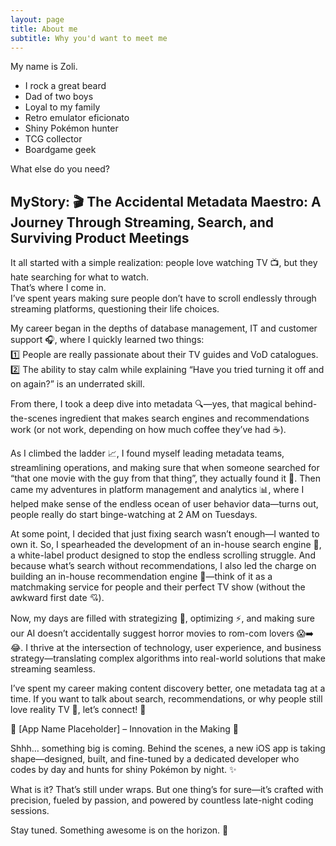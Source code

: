 ```yaml
---
layout: page
title: About me
subtitle: Why you'd want to meet me
---
```


My name is Zoli.

- I rock a great beard
- Dad of two boys
- Loyal to my family
- Retro emulator eficionato
- Shiny Pokémon hunter
- TCG collector
- Boardgame geek

What else do you need?

## MyStory: 🎬 The Accidental Metadata Maestro: A Journey Through Streaming, Search, and Surviving Product Meetings

It all started with a simple realization: people love watching TV 📺, but they hate searching for what to watch.\
That’s where I come in.\
I’ve spent years making sure people don’t have to scroll endlessly through streaming platforms, questioning their life choices.

My career began in the depths of database management, IT and customer support 🎧, where I quickly learned two things:\
1️⃣ People are really passionate about their TV guides and VoD catalogues.\
2️⃣ The ability to stay calm while explaining “Have you tried turning it off and on again?” is an underrated skill.

From there, I took a deep dive into metadata 🔍—yes, that magical behind-the-scenes ingredient that makes search engines and recommendations work (or not work, depending on how much coffee they’ve had ☕).

As I climbed the ladder 📈, I found myself leading metadata teams, streamlining operations, and making sure that when someone searched for “that one movie with the guy from that thing”, they actually found it 🎥. Then came my adventures in platform management and analytics 📊, where I helped make sense of the endless ocean of user behavior data—turns out, people really do start binge-watching at 2 AM on Tuesdays.

At some point, I decided that just fixing search wasn’t enough—I wanted to own it. So, I spearheaded the development of an in-house search engine 🔎, a white-label product designed to stop the endless scrolling struggle. And because what’s search without recommendations, I also led the charge on building an in-house recommendation engine 🤖—think of it as a matchmaking service for people and their perfect TV show (without the awkward first date 💘).

Now, my days are filled with strategizing 🧠, optimizing ⚡, and making sure our AI doesn’t accidentally suggest horror movies to rom-com lovers 😱➡️😂.
I thrive at the intersection of technology, user experience, and business strategy—translating complex algorithms into real-world solutions that make streaming seamless.

I’ve spent my career making content discovery better, one metadata tag at a time. If you want to talk about search, recommendations, or why people still love reality TV 📢, let’s connect! 🚀

🚀 [App Name Placeholder] – Innovation in the Making 🤫

Shhh… something big is coming. Behind the scenes, a new iOS app is taking shape—designed, built, and fine-tuned by a dedicated developer who codes by day and hunts for shiny Pokémon by night. ✨

What is it? That’s still under wraps. But one thing’s for sure—it’s crafted with precision, fueled by passion, and powered by countless late-night coding sessions.

Stay tuned. Something awesome is on the horizon. 🌟
